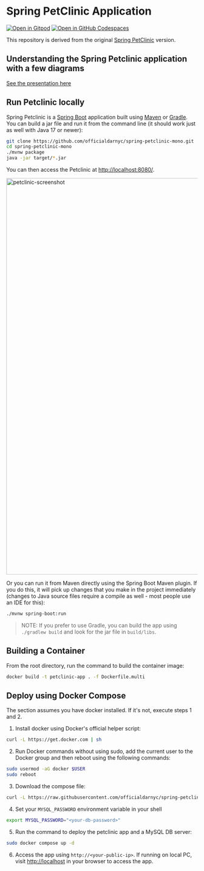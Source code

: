 # Spring PetClinic Application

[![Open in Gitpod](https://gitpod.io/button/open-in-gitpod.svg)](https://gitpod.io/#https://github.com/officialdarnyc/spring-petclinic-mono) [![Open in GitHub Codespaces](https://github.com/codespaces/badge.svg)](https://github.com/codespaces/new?hide_repo_select=true&ref=main&repo=7517918)

This repository is derived from the original [Spring PetClinic](https://github.com/spring-projects/spring-petclinic) version.

## Understanding the Spring Petclinic application with a few diagrams

[See the presentation here](https://speakerdeck.com/michaelisvy/spring-petclinic-sample-application)

## Run Petclinic locally

Spring Petclinic is a [Spring Boot](https://spring.io/guides/gs/spring-boot) application built using [Maven](https://spring.io/guides/gs/maven/) or [Gradle](https://spring.io/guides/gs/gradle/). You can build a jar file and run it from the command line (it should work just as well with Java 17 or newer):

```bash
git clone https://github.com/officialdarnyc/spring-petclinic-mono.git
cd spring-petclinic-mono
./mvnw package
java -jar target/*.jar
```

You can then access the Petclinic at <http://localhost:8080/>.

<img width="1042" alt="petclinic-screenshot" src="https://cloud.githubusercontent.com/assets/838318/19727082/2aee6d6c-9b8e-11e6-81fe-e889a5ddfded.png">

Or you can run it from Maven directly using the Spring Boot Maven plugin. If you do this, it will pick up changes that you make in the project immediately (changes to Java source files require a compile as well - most people use an IDE for this):

```bash
./mvnw spring-boot:run
```

> NOTE: If you prefer to use Gradle, you can build the app using `./gradlew build` and look for the jar file in `build/libs`.

## Building a Container

From the root directory, run the command to build the container image:

```bash
docker build -t petclinic-app . -f Dockerfile.multi
```

## Deploy using Docker Compose

The section assumes you have docker installed. If it's not, execute steps 1 and 2.

1. Install docker using Docker's official helper script:
```bash
curl -L https://get.docker.com | sh
```

2. Run Docker commands without using sudo, add the current user to the Docker group and then reboot using the following commands:
```bash
sudo usermod -aG docker $USER
sudo reboot
```

3. Download the compose file:
```bash
curl -L https://raw.githubusercontent.com/officialdarnyc/spring-petclinic-mono/main/docker-compose.yml -O
```

4. Set your `MYSQL_PASSWORD` environment variable in your shell
```bash
export MYSQL_PASSWORD="<your-db-password>"
```

5. Run the command to deploy the petclinic app and a MySQL DB server:
```bash
sudo docker compose up -d
```
6. Access the app using `http://<your-public-ip>`. If running on local PC, visit [http://localhost](http://localhost) in your browser to access the app.


